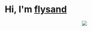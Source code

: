 
# Hi, I'm [flysand](https://github.com/flysand7)

<div align="center">  
  <img src=https://thumbs.gfycat.com/IncredibleShamefulCalf-size_restricted.gif>
</div>
